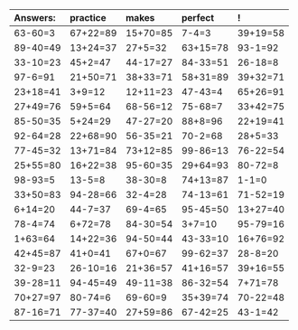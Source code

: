 | Answers: | practice | makes | perfect | ! |
| :--- | :--- | :--- | :--- | :--- |
| 63-60=3 | 67+22=89 | 15+70=85 | 7-4=3 | 39+19=58 | 
| 89-40=49 | 13+24=37 | 27+5=32 | 63+15=78 | 93-1=92 | 
| 33-10=23 | 45+2=47 | 44-17=27 | 84-33=51 | 26-18=8 | 
| 97-6=91 | 21+50=71 | 38+33=71 | 58+31=89 | 39+32=71 | 
| 23+18=41 | 3+9=12 | 12+11=23 | 47-43=4 | 65+26=91 | 
| 27+49=76 | 59+5=64 | 68-56=12 | 75-68=7 | 33+42=75 | 
| 85-50=35 | 5+24=29 | 47-27=20 | 88+8=96 | 22+19=41 | 
| 92-64=28 | 22+68=90 | 56-35=21 | 70-2=68 | 28+5=33 | 
| 77-45=32 | 13+71=84 | 73+12=85 | 99-86=13 | 76-22=54 | 
| 25+55=80 | 16+22=38 | 95-60=35 | 29+64=93 | 80-72=8 | 
| 98-93=5 | 13-5=8 | 38-30=8 | 74+13=87 | 1-1=0 | 
| 33+50=83 | 94-28=66 | 32-4=28 | 74-13=61 | 71-52=19 | 
| 6+14=20 | 44-7=37 | 69-4=65 | 95-45=50 | 13+27=40 | 
| 78-4=74 | 6+72=78 | 84-30=54 | 3+7=10 | 95-79=16 | 
| 1+63=64 | 14+22=36 | 94-50=44 | 43-33=10 | 16+76=92 | 
| 42+45=87 | 41+0=41 | 67+0=67 | 99-62=37 | 28-8=20 | 
| 32-9=23 | 26-10=16 | 21+36=57 | 41+16=57 | 39+16=55 | 
| 39-28=11 | 94-45=49 | 49-11=38 | 86-32=54 | 7+71=78 | 
| 70+27=97 | 80-74=6 | 69-60=9 | 35+39=74 | 70-22=48 | 
| 87-16=71 | 77-37=40 | 27+59=86 | 67-42=25 | 43-1=42 | 
